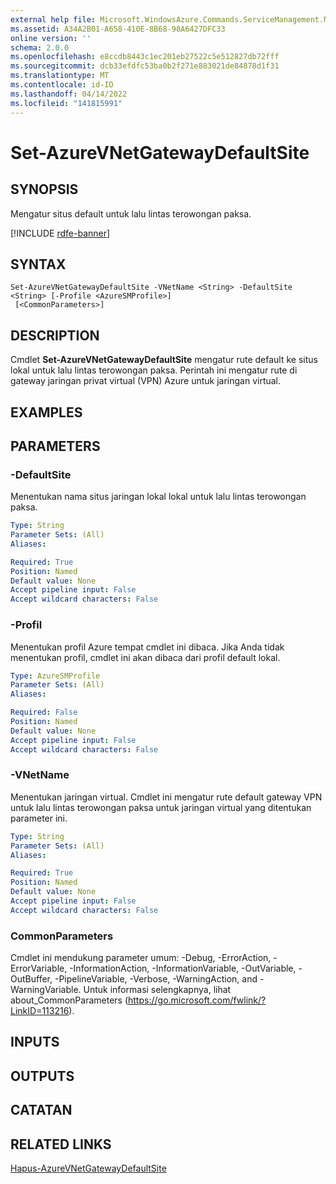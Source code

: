 ```yaml
---
external help file: Microsoft.WindowsAzure.Commands.ServiceManagement.Network.dll-Help.xml
ms.assetid: A34A2B01-A658-410E-8B68-98A6427DFC33
online version: ''
schema: 2.0.0
ms.openlocfilehash: e8ccdb8443c1ec201eb27522c5e512827db72fff
ms.sourcegitcommit: dcb33efdfc53ba0b2f271e883021de84878d1f31
ms.translationtype: MT
ms.contentlocale: id-ID
ms.lasthandoff: 04/14/2022
ms.locfileid: "141815991"
---
```

# Set-AzureVNetGatewayDefaultSite

## SYNOPSIS
Mengatur situs default untuk lalu lintas terowongan paksa.

[!INCLUDE [rdfe-banner](../../includes/rdfe-banner.md)]

## SYNTAX

```
Set-AzureVNetGatewayDefaultSite -VNetName <String> -DefaultSite <String> [-Profile <AzureSMProfile>]
 [<CommonParameters>]
```

## DESCRIPTION
Cmdlet **Set-AzureVNetGatewayDefaultSite** mengatur rute default ke situs lokal untuk lalu lintas terowongan paksa.
Perintah ini mengatur rute di gateway jaringan privat virtual (VPN) Azure untuk jaringan virtual.

## EXAMPLES

## PARAMETERS

### -DefaultSite
Menentukan nama situs jaringan lokal lokal untuk lalu lintas terowongan paksa.

```yaml
Type: String
Parameter Sets: (All)
Aliases: 

Required: True
Position: Named
Default value: None
Accept pipeline input: False
Accept wildcard characters: False
```

### -Profil
Menentukan profil Azure tempat cmdlet ini dibaca.
Jika Anda tidak menentukan profil, cmdlet ini akan dibaca dari profil default lokal.

```yaml
Type: AzureSMProfile
Parameter Sets: (All)
Aliases: 

Required: False
Position: Named
Default value: None
Accept pipeline input: False
Accept wildcard characters: False
```

### -VNetName
Menentukan jaringan virtual.
Cmdlet ini mengatur rute default gateway VPN untuk lalu lintas terowongan paksa untuk jaringan virtual yang ditentukan parameter ini.

```yaml
Type: String
Parameter Sets: (All)
Aliases: 

Required: True
Position: Named
Default value: None
Accept pipeline input: False
Accept wildcard characters: False
```

### CommonParameters
Cmdlet ini mendukung parameter umum: -Debug, -ErrorAction, -ErrorVariable, -InformationAction, -InformationVariable, -OutVariable, -OutBuffer, -PipelineVariable, -Verbose, -WarningAction, and -WarningVariable. Untuk informasi selengkapnya, lihat about_CommonParameters (https://go.microsoft.com/fwlink/?LinkID=113216).

## INPUTS

## OUTPUTS

## CATATAN

## RELATED LINKS

[Hapus-AzureVNetGatewayDefaultSite](./Remove-AzureVNetGatewayDefaultSite.md)

